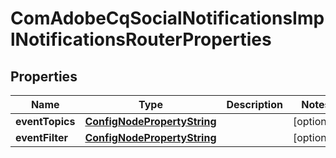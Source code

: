 
# ComAdobeCqSocialNotificationsImplNotificationsRouterProperties

## Properties
Name | Type | Description | Notes
------------ | ------------- | ------------- | -------------
**eventTopics** | [**ConfigNodePropertyString**](ConfigNodePropertyString.md) |  |  [optional]
**eventFilter** | [**ConfigNodePropertyString**](ConfigNodePropertyString.md) |  |  [optional]



